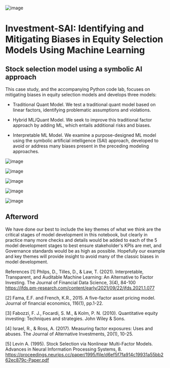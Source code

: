 ![image](https://github.com/danphilps/Investment-SAI/assets/55665698/ae62c738-c2e0-4a2f-89bf-dc4ddb2ad591#center)

# Investment-SAI: Identifying and Mitigating Biases in Equity Selection Models Using Machine Learning 

## Stock selection model using a symbolic AI approach

This case study, and the accompanying Python code lab, focuses on mitigating biases in equity selection models and develops three models:
- Traditional Quant Model. We test a traditional quant model based on linear factors, identifying problematic assumptions and violations.

- Hybrid ML/Quant Model. We seek to improve this traditional factor approach by adding ML, which entails additional risks and biases.

- Interpretable ML Model. We examine a purpose-designed ML model using the symbolic artificial intelligence (SAI) approach, developed to avoid or address many biases present in the preceding modeling approaches.



![image](https://github.com/danphilps/Investment-SAI/assets/55665698/cf763c88-c841-4598-9aaf-b819e34bc84e)

![image](https://github.com/danphilps/Investment-SAI/assets/55665698/d928e762-5628-46f7-8b96-58a6907b8a63)

![image](https://github.com/danphilps/Investment-SAI/assets/55665698/993c99a6-f277-4181-bcbc-50552bbba284)

![image](https://github.com/danphilps/Investment-SAI/assets/55665698/ccfffb52-c1c8-4b3e-b07d-2b5e88429d62)

![image](https://github.com/danphilps/Investment-SAI/assets/55665698/ad416bbe-4e2c-4349-b10e-0397966d572e)

## Afterword
We have done our best to include the key themes of what we think are the critical stages of model development in this notebook, but clearly in practice many more checks and details would be added to each of the 5 model development stages to best ensure stakeholder's KPIs are met, and Governance standards would be as high as possible. Hopefully our example and key themes will provide insight to avoid many of the classic biases in model development.

References
[1] Philps, D., Tilles, D., & Law, T. (2021). Interpretable, Transparent, and Auditable Machine Learning: An Alternative to Factor Investing. The Journal of Financial Data Science, 3(4), 84-100 https://jfds.pm-research.com/content/early/2021/09/22/jfds.2021.1.077

[2] Fama, E.F. and French, K.R., 2015. A five-factor asset pricing model. Journal of financial economics, 116(1), pp.1-22.

[3] Fabozzi, F. J., Focardi, S. M., & Kolm, P. N. (2010). Quantitative equity investing: Techniques and strategies. John Wiley & Sons.

[4] Israel, R., & Ross, A. (2017). Measuring factor exposures: Uses and abuses. The Journal of Alternative Investments, 20(1), 10-25.

[5] Levin A. (1995). Stock Selection via Nonlinear Multi-Factor Models. Advances in Neural Information Processing Systems, 8. https://proceedings.neurips.cc/paper/1995/file/d6ef5f7fa914c19931a55bb262ec879c-Paper.pdf





